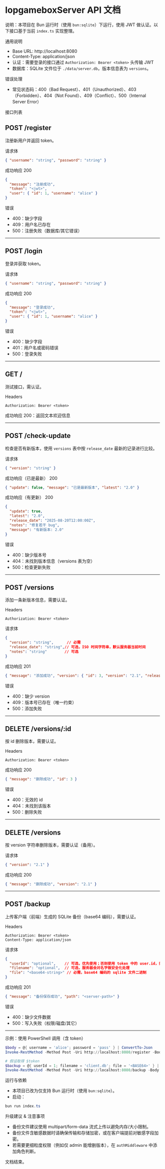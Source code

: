 # lopgameboxServer API 文档

说明：本项目在 Bun 运行时（使用 `bun:sqlite`）下运行，使用 JWT 做认证。以下接口基于当前 `index.ts` 实现整理。

通用说明
- Base URL: http://localhost:8080
- Content-Type: application/json
- 认证：需要登录的接口通过 `Authorization: Bearer <token>` 头传输 JWT
- 数据库：SQLite 文件位于 `./data/server.db`，版本信息表为 `versions`。

错误处理
- 常见状态码：400（Bad Request）、401（Unauthorized）、403（Forbidden）、404（Not Found）、409（Conflict）、500（Internal Server Error）

接口列表

## POST /register
注册新用户并返回 token。

请求体
```json
{ "username": "string", "password": "string" }
```
成功响应 200
```json
{
  "message": "注册成功",
  "token": "<jwt>",
  "user": { "id": 1, "username": "alice" }
}
```
错误
- 400：缺少字段
- 409：用户名已存在
- 500：注册失败（数据库/其它错误）

---

## POST /login
登录并获取 token。

请求体
```json
{ "username": "string", "password": "string" }
```
成功响应 200
```json
{
  "message": "登录成功",
  "token": "<jwt>",
  "user": { "id": 1, "username": "alice" }
}
```
错误
- 400：缺少字段
- 401：用户名或密码错误
- 500：登录失败

---

## GET /
测试接口，需认证。

Headers
```
Authorization: Bearer <token>
```
成功响应 200：返回文本欢迎信息

---

## POST /check-update
检查是否有新版本，使用 `versions` 表中按 `release_date` 最新的记录进行比较。

请求体
```json
{ "version": "string" }
```
成功响应（已是最新） 200
```json
{ "update": false, "message": "已是最新版本", "latest": "2.0" }
```
成功响应（有更新） 200
```json
{
  "update": true,
  "latest": "2.0",
  "release_date": "2025-08-20T12:00:00Z",
  "notes": "修复若干 bug",
  "message": "有新版本: 2.0"
}
```
错误
- 400：缺少版本号
- 404：未找到版本信息（versions 表为空）
- 500：检查更新失败

---

## POST /versions
添加一条新版本信息，需要认证。

Headers
```
Authorization: Bearer <token>
```
请求体
```json
{
  "version": "string",      // 必需
  "release_date": "string",// 可选，ISO 时间字符串，默认服务器当前时间
  "notes": "string"        // 可选
}
```
成功响应 201
```json
{ "message": "添加成功", "version": { "id": 3, "version": "2.1", "release_date": "...", "notes": "..." } }
```
错误
- 400：缺少 version
- 409：版本号已存在（唯一约束）
- 500：添加失败

---

## DELETE /versions/:id
按 id 删除版本，需要认证。

Headers
```
Authorization: Bearer <token>
```
成功响应 200
```json
{ "message": "删除成功", "id": 3 }
```
错误
- 400：无效的 id
- 404：未找到该版本
- 500：删除失败

---

## DELETE /versions
按 version 字符串删除版本，需要认证（备用）。

请求体
```json
{ "version": "2.1" }
```
成功响应 200
```json
{ "message": "删除成功", "version": "2.1" }
```

---

## POST /backup
上传客户端（前端）生成的 SQLite 备份（base64 编码），需要认证。

Headers
```
Authorization: Bearer <token>
Content-Type: application/json
```
请求体
```json
{
  "userId": "optional",    // 可选，优先使用；否则使用 token 中的 user.id，如果都没有则为 "anonymous"
  "filename": "optional",  // 可选，服务器会对名字做安全化处理
  "file": "<base64-string>" // 必需，base64 编码的 sqlite 文件二进制
}
```
成功响应 201
```json
{ "message": "备份保存成功", "path": "<server-path>" }
```
错误
- 400：缺少文件数据
- 500：写入失败（权限/磁盘/其它）

---

示例：使用 PowerShell 调用（含 token）
```powershell
$body = @{ username = 'alice'; password = 'pass' } | ConvertTo-Json
Invoke-RestMethod -Method Post -Uri http://localhost:8080/register -Body $body -ContentType 'application/json'

# 假设取得 $token
$backup = @{ userId = 1; filename = 'client.db'; file = '<BASE64>' } | ConvertTo-Json
Invoke-RestMethod -Method Post -Uri http://localhost:8080/backup -Body $backup -ContentType 'application/json' -Headers @{ Authorization = "Bearer $token" }
```

运行与依赖
- 本项目已改为仅支持 Bun 运行时（使用 `bun:sqlite`）。
- 启动：
```powershell
bun run index.ts
```

升级建议 & 注意事项
- 备份文件建议使用 multipart/form-data 流式上传以避免内存/大小限制。
- 备份文件含敏感数据时请确保传输和存储加密，或在客户端提前对敏感字段加密。
- 若需要更细粒度权限（例如仅 admin 能增删版本），在 `authMiddleware` 中添加角色判断。

文档结束。
